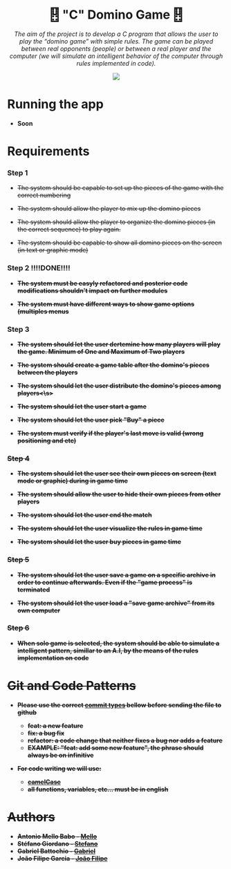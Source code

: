 
<h1 align="center">
 🂑 "C" Domino Game 🂑
</h1>

<p align="center">
  <i>The aim of the project is to develop a C program that allows the user to play the “domino game” with simple rules. The game can be played between real opponents (people) or between a real player and the computer (we will simulate an intelligent behavior of the computer through rules implemented in code).</i>
</p>

<p align="center">
  <img src="https://upload.wikimedia.org/wikipedia/commons/1/18/ISO_C%2B%2B_Logo.svg">
</p>

# Running the app

* <Strong>Soon</strong>

# Requirements

### Step 1      
* <p><s>The system should be capable to set up the pieces of the game with the correct numbering</s></p>
* <p><s>The system should allow the player to mix up the domino pieces</s></p>
* <p><s>The system should allow the player to organize the domino pieces (in the correct sequence) to play again.</s></p>
* <p><s>The system should be capable to show all domino pieces on the screen (in text or graphic mode)</s></p>

### Step 2      <Strong>!!!!DONE!!!!<Strong>
* <p><s>The system must be easyly refactored and posterior code modifications shouldn't impact on further modules</s></p>
* <p><s>The system must have different ways to show game options (multiples menus</s></p>
### Step 3
* <p><s>The system should let the user dertemine how many players will play the game. Minimum of One and Maximum of Two players</s></p>
* <p><s>The system should create a game table after the domino's pieces between the players</s></p>
* <p><s>The system should let the user distribute the domino's pieces among players<\s></p>
* <p><s>The system should let the user start a game</s></p>
* <p><s>The system should let the user pick "Buy" a piece</s></p>
* <p>The system must verify if the player's last move is valid (wrong positioning and etc)</p>
### Step 4
* <p><s>The system should let the user  see their own pieces on screen (text mode or graphic) during in game time</s></p>
* <p><s>The system should allow the user to hide their own pieces from other players</s></p>
* <p>The system should let the user  end the match</p>
* <p><s>The system should let the user visualize the rules in game time</s></p>
* <p><s>The system should let the user buy pieces in game time</s></p>
### Step 5
* <p>The system should let the user save a game on a specific archive in order to continue afterwards. Even if the "game process" is terminated</p>
* <p>The system should let the user load a "save game archive" from its own computer </p>
### Step 6
* <p>When solo game is selected, the system should be able to simulate a intelligent pattern, simillar to an A.I, by the means of the rules implementation on code</p>

# Git and Code Patterns

- Please use the correct [commit types](https://raw.githubusercontent.com/legend80s/commit-msg-linter/master/assets/demo-4-compressed.png) bellow before sending the file to github
  - feat: a new feature
  - fix: a bug fix
  - refactor: a code change that neither fixes a bug nor adds a feature
  - <strong>EXAMPLE</strong>: "feat: add some new feature", the phrase should always be on infinitive 

- For code writing we will use:
  - [camelCase](https://codeflavor.wordpress.com/2010/03/23/camelcase-o-que-e-porque-usar/)
  - all functions, variables, etc... must be in <strong>english</strong>

# Authors

* **Antonio Mello Babo**  - [Mello](https://github.com/MelloTonio)
* **Stéfano Giordano**  - [Stefano](https://github.com/Giordano26)
* **Gabriel Battochio**  - [Gabriel](https://github.com/00hpx19)
* **João Filipe Garcia** - [João Filipe](https://github.com/JoaoFilipeGarcia)
